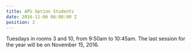 ```yaml
---
title: APU Option Students
date: 2016-11-06 06:08:00 Z
position: 2
---
```


Tuesdays in rooms 3 and 10, from 9:50am to 10:45am. The last session for the year will be on November 15, 2016.